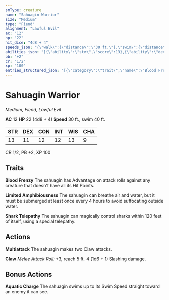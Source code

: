 ```yaml
---
smType: creature
name: "Sahuagin Warrior"
size: "Medium"
type: "Fiend"
alignment: "Lawful Evil"
ac: "12"
hp: "22"
hit_dice: "4d8 + 4"
speeds_json: "{\"walk\":{\"distance\":\"30 ft.\"},\"swim\":{\"distance\":\"40 ft.\"}}"
abilities_json: "[{\"ability\":\"str\",\"score\":13},{\"ability\":\"dex\",\"score\":11},{\"ability\":\"con\",\"score\":12},{\"ability\":\"int\",\"score\":12},{\"ability\":\"wis\",\"score\":13},{\"ability\":\"cha\",\"score\":9}]"
pb: "+2"
cr: "1/2"
xp: "100"
entries_structured_json: "[{\"category\":\"trait\",\"name\":\"Blood Frenzy\",\"text\":\"The sahuagin has Advantage on attack rolls against any creature that doesn't have all its Hit Points.\"},{\"category\":\"trait\",\"name\":\"Limited Amphibiousness\",\"text\":\"The sahuagin can breathe air and water, but it must be submerged at least once every 4 hours to avoid suffocating outside water.\"},{\"category\":\"trait\",\"name\":\"Shark Telepathy\",\"text\":\"The sahuagin can magically control sharks within 120 feet of itself, using a special telepathy.\"},{\"category\":\"action\",\"name\":\"Multiattack\",\"text\":\"The sahuagin makes two Claw attacks.\"},{\"category\":\"action\",\"name\":\"Claw\",\"text\":\"*Melee Attack Roll:* +3, reach 5 ft. 4 (1d6 + 1) Slashing damage.\"},{\"category\":\"bonus\",\"name\":\"Aquatic Charge\",\"text\":\"The sahuagin swims up to its Swim Speed straight toward an enemy it can see.\"}]"
---
```


# Sahuagin Warrior
*Medium, Fiend, Lawful Evil*

**AC** 12
**HP** 22 (4d8 + 4)
**Speed** 30 ft., swim 40 ft.

| STR | DEX | CON | INT | WIS | CHA |
| --- | --- | --- | --- | --- | --- |
| 13 | 11 | 12 | 12 | 13 | 9 |

CR 1/2, PB +2, XP 100

## Traits

**Blood Frenzy**
The sahuagin has Advantage on attack rolls against any creature that doesn't have all its Hit Points.

**Limited Amphibiousness**
The sahuagin can breathe air and water, but it must be submerged at least once every 4 hours to avoid suffocating outside water.

**Shark Telepathy**
The sahuagin can magically control sharks within 120 feet of itself, using a special telepathy.

## Actions

**Multiattack**
The sahuagin makes two Claw attacks.

**Claw**
*Melee Attack Roll:* +3, reach 5 ft. 4 (1d6 + 1) Slashing damage.

## Bonus Actions

**Aquatic Charge**
The sahuagin swims up to its Swim Speed straight toward an enemy it can see.
